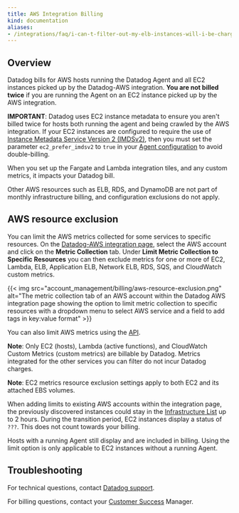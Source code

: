 ```yaml
---
title: AWS Integration Billing
kind: documentation
aliases:
- /integrations/faq/i-can-t-filter-out-my-elb-instances-will-i-be-charged-for-them/
---
```


## Overview

Datadog bills for AWS hosts running the Datadog Agent and all EC2 instances picked up by the Datadog-AWS integration. **You are not billed twice** if you are running the Agent on an EC2 instance picked up by the AWS integration.

**IMPORTANT**: Datadog uses EC2 instance metadata to ensure you aren't billed twice for hosts both running the agent and being crawled by the AWS integration. If your EC2 instances are configured to require the use of [Instance Metadata Service Version 2 (IMDSv2)][1], then you must set the parameter `ec2_prefer_imdsv2` to `true` in your [Agent configuration][2] to avoid double-billing.

When you set up the Fargate and Lambda integration tiles, and any custom metrics, it impacts your Datadog bill.

Other AWS resources such as ELB, RDS, and DynamoDB are not part of monthly infrastructure billing, and configuration exclusions do not apply.

## AWS resource exclusion

You can limit the AWS metrics collected for some services to specific resources. On the [Datadog-AWS integration page][3], select the AWS account and click on the **Metric Collection** tab. Under **Limit Metric Collection to Specific Resources** you can then exclude metrics for one or more of EC2, Lambda, ELB, Application ELB, Network ELB, RDS, SQS, and CloudWatch custom metrics.

{{< img src="account_management/billing/aws-resource-exclusion.png" alt="The metric collection tab of an AWS account within the Datadog AWS integration page showing the option to limit metric collection to specific resources with a dropdown menu to select AWS service and a field to add tags in key:value format" >}}

You can also limit AWS metrics using the [API][4].

**Note**: Only EC2 (hosts), Lambda (active functions), and CloudWatch Custom Metrics (custom metrics) are billable by Datadog. Metrics integrated for the other services you can filter do not incur Datadog charges.

**Note**: EC2 metrics resource exclusion settings apply to both EC2 and its attached EBS volumes. 

When adding limits to existing AWS accounts within the integration page, the previously discovered instances could stay in the [Infrastructure List][5] up to 2 hours. During the transition period, EC2 instances display a status of `???`. This does not count towards your billing.

Hosts with a running Agent still display and are included in billing. Using the limit option is only applicable to EC2 instances without a running Agent.

## Troubleshooting

For technical questions, contact [Datadog support][6].

For billing questions, contact your [Customer Success][7] Manager.

[1]: https://docs.aws.amazon.com/AWSEC2/latest/UserGuide/configuring-instance-metadata-service.html
[2]: https://github.com/DataDog/datadog-agent/blob/main/pkg/config/config_template.yaml
[3]: https://app.datadoghq.com/integrations/amazon-web-services
[4]: /api/latest/aws-integration/#set-an-aws-tag-filter
[5]: /infrastructure/
[6]: /help/
[7]: mailto:success@datadoghq.com
